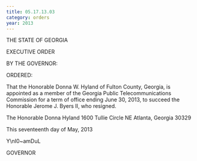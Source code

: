 ```yaml
---
title: 05.17.13.03
category: orders
year: 2013
---
```

 

THE STATE OF GEORGIA

EXECUTIVE ORDER

BY THE GOVERNOR:

ORDERED:

That the Honorable Donna W. Hyland of Fulton County, Georgia,
is appointed as a member of the Georgia Public
Telecommunications Commission for a term of office ending June
30, 2013, to succeed the Honorable Jerome J. Byers II, who
resigned.

The Honorable Donna Hyland
1600 Tullie Circle NE
Atlanta, Georgia 30329

This seventeenth day of May, 2013

Y\nI0~amDuL

GOVERNOR

